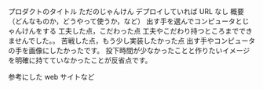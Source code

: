 プロダクトのタイトル
  ただのじゃんけん
デプロイしていれば URL
  なし
概要（どんなものか，どうやって使うか，など）
  出す手を選んでコンピュータとじゃんけんをする
工夫した点，こだわった点
  工夫やこだわり持つところまでできませんでした。。
苦戦した点，もう少し実装したかった点
  出す手やコンピュータの手を画像にしたかったです。
  投下時間が少なかったことと作りたいイメージを明確に持てていなかったことが反省点です。

参考にした web サイトなど